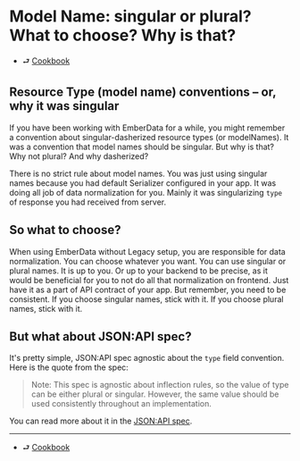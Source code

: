 # Model Name: singular or plural? What to choose? Why is that?

- ⮐ [Cookbook](./index.md)

## Resource Type (model name) conventions – or, why it was singular

If you have been working with EmberData for a while, you might remember a convention about singular-dasherized resource types (or modelNames). It was a convention that model names should be singular. But why is that? Why not plural? And why dasherized?

There is no strict rule about model names. You was just using singular names because you had default Serializer configured in your app. It was doing all job of data normalization for you. Mainly it was singularizing `type` of response you had received from server.

## So what to choose?

When using EmberData without Legacy setup, you are responsible for data normalization. You can choose whatever you want. You can use singular or plural names. It is up to you. Or up to your backend to be precise, as it would be beneficial for you to not do all that normalization on frontend. Just have it as a part of API contract of your app. But remember, you need to be consistent. If you choose singular names, stick with it. If you choose plural names, stick with it.

## But what about JSON:API spec?

It's pretty simple, JSON:API spec agnostic about the `type` field convention. Here is the quote from the spec:

> Note: This spec is agnostic about inflection rules, so the value of type can be either plural or singular. However, the same value should be used consistently throughout an implementation.

You can read more about it in the [JSON:API spec](https://jsonapi.org/format/#document-resource-object-identification).

---

- ⮐ [Cookbook](./index.md)
